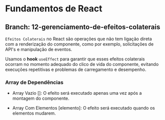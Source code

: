 # Fundamentos de React

## Branch: 12-gerenciamento-de-efeitos-colaterais

`Efeitos Colaterais` no React são operações que não tem ligação direta com a renderização do componente, como por exemplo, solicitações de API's e manipulação de eventos.

Usamos o **hook** `useEffect` para garantir que esses efeitos colaterais ocorram no momento adequado do clico de vida do componente, evitando execuções repetitivas e problemas de carregamento e desempenho.

### Array de Dependências

- Array Vazio []: O efeito será executado apenas uma vez após a montagem do componente.

- Array Com Elementos [elemento]: O efeito será executado quando os elementos mudarem.

